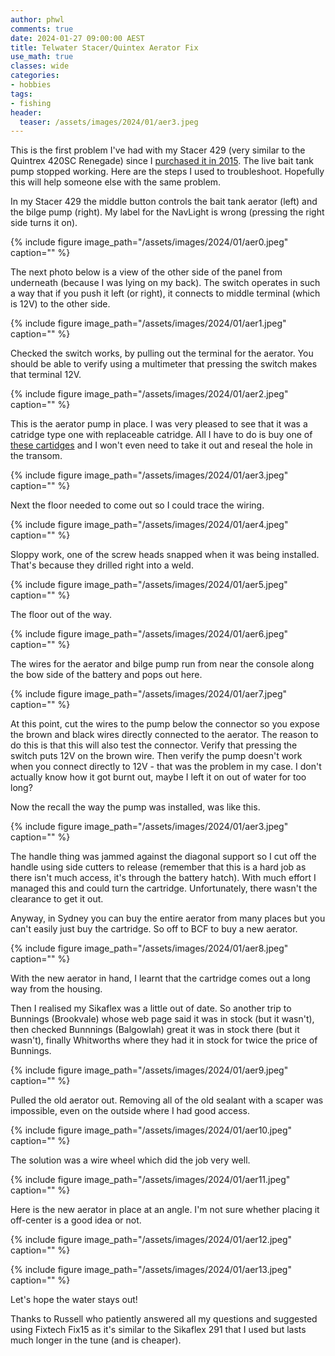 ```yaml
---
author: phwl
comments: true
date: 2024-01-27 09:00:00 AEST
title: Telwater Stacer/Quintex Aerator Fix
use_math: true
classes: wide
categories:
- hobbies
tags:
- fishing
header:
  teaser: /assets/images/2024/01/aer3.jpeg
---
```


This is the first problem I've had with my Stacer 429 (very similar to the Quintrex 420SC Renegade) since I [purchased it in 2015](https://phwl.org/2015/stacer-outlaw-429/). The live bait tank pump stopped working.  Here are the steps I used to troubleshoot. Hopefully this will help someone else with the same problem. 

In my Stacer 429 the middle button controls the bait tank aerator (left) and the bilge pump (right). My label for the NavLight is wrong (pressing the right side turns it on).

{% include figure image_path="/assets/images/2024/01/aer0.jpeg" caption="" %}

The next photo below is a view of the other side of the panel from underneath (because I was lying on my back). The switch operates in such a way that if you push it left (or right), it connects to middle terminal (which is 12V) to the other side.

{% include figure image_path="/assets/images/2024/01/aer1.jpeg" caption="" %}

Checked the switch works, by pulling out the terminal for the aerator. You should be able to verify using a multimeter that pressing the switch makes that terminal 12V.

{% include figure image_path="/assets/images/2024/01/aer2.jpeg" caption="" %}

This is the aerator pump in place. I was very pleased to see that it was a catridge type one with replaceable catridge. All I have to do is buy one of [these cartidges](https://www.spxflow.com/johnson-pump-marine/products/cartridge-aerator-pumps/) and I won't even need to take it out and reseal the hole in the transom.

{% include figure image_path="/assets/images/2024/01/aer3.jpeg" caption="" %}

Next the floor needed to come out so I could trace the wiring. 

{% include figure image_path="/assets/images/2024/01/aer4.jpeg" caption="" %}

Sloppy work, one of the screw heads snapped when it was being installed. That's because they drilled right into a weld.

{% include figure image_path="/assets/images/2024/01/aer5.jpeg" caption="" %}

The floor out of the way.

{% include figure image_path="/assets/images/2024/01/aer6.jpeg" caption="" %}

The wires for the aerator and bilge pump run from near the console along the bow side of the battery and pops out here.

{% include figure image_path="/assets/images/2024/01/aer7.jpeg" caption="" %}

At this point, cut the wires to the pump below the connector so you expose the brown and black wires directly connected to the aerator. The reason to do this
is that this will also test the connector.
Verify that pressing the switch puts 12V on the brown wire.
Then verify the pump doesn't work when you connect directly to 12V - that was the problem in my case.
I don't actually know how it got burnt out, maybe I left it on out of water for too long?

Now the recall the way the pump was installed, was like this.

{% include figure image_path="/assets/images/2024/01/aer3.jpeg" caption="" %}

The handle thing was jammed against the diagonal support so I cut off the handle using side cutters to release (remember that this is a hard job as there isn't much access, it's through the battery hatch). With much effort I managed this and could turn the cartridge. Unfortunately, there wasn't the clearance to get it out.

Anyway, in Sydney you can buy the entire aerator from many places but you can't easily just buy the cartridge.
So off to BCF to buy a new aerator. 

{% include figure image_path="/assets/images/2024/01/aer8.jpeg" caption="" %}

With the new aerator in hand, I learnt that the cartridge comes out a long way from the housing.

 Then I realised my Sikaflex was a little out of date. So another trip to Bunnings (Brookvale) whose web page said it was in stock (but it wasn't), then checked Bunnnings (Balgowlah) great it was in stock there (but it wasn't), finally Whitworths where they had it in stock for twice the price of Bunnings.

{% include figure image_path="/assets/images/2024/01/aer9.jpeg" caption="" %}

Pulled the old aerator out.
Removing all of the old sealant with a scaper was impossible, even on the outside where I had good access.

{% include figure image_path="/assets/images/2024/01/aer10.jpeg" caption="" %}

The solution was a wire wheel which did the job very well.

{% include figure image_path="/assets/images/2024/01/aer11.jpeg" caption="" %}

Here is the new aerator in place at an angle. I'm not sure whether placing it off-center is a good idea or not.

{% include figure image_path="/assets/images/2024/01/aer12.jpeg" caption="" %}

{% include figure image_path="/assets/images/2024/01/aer13.jpeg" caption="" %}

Let's hope the water stays out! 

Thanks to Russell who patiently answered all my questions and suggested using Fixtech Fix15 as it's similar to the Sikaflex 291 that I used but lasts much longer in the tune (and is cheaper).
